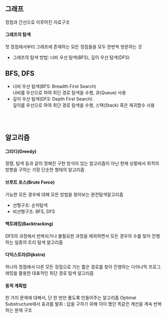 ## 그래프
정점과 간선으로 이루어진 자료구조
              
#### 그래프의 탐색
첫 정점에서부터 그래프에 존재하는 모든 정점들을 모두 한번씩 방문하는 것
- 그래프의 탐색 방법: 너비 우선 탐색(BFS), 깊이 우선 탐색(DFS) 

## BFS, DFS
- 너비 우선 탐색(BFS: Breadth First Search)  
너비를 우선으로 하여 최단 경로 탐색을 수행, 큐(Queue) 사용
- 깊이 우선 탐색(DFS: Depth First Search)  
깊이를 우선으로 하여 최단 경로 탐색을 수행, 스택(Stack) 혹은 재귀함수 사용

<br><br>  

## 알고리즘

#### 그리디(Greedy)
정렬, 탐색 등과 같이 정해진 구현 방식이 있는 알고리즘이 아닌 현재 상황에서 최적의 방향을 구하는 가장 단순한 형태의 알고리즘  

#### 브루트 포스(Brute Force)   
가능한 모든 경우에 대해 모든 방법을 찾아보는 완전탐색알고리즘
- 선형구조: 순차탐색
- 비선형구조: BFS, DFS   

#### 백트래킹(Backtracking)
DFS의 과정에서 반복되거나 불필요한 과정을 제외하면서 모든 경우의 수를 찾아 진행하는 일종의 트리 탐색 알고리즘 

#### 다익스트라(Dijkstra)
하나의 정점에서 다른 모든 정점으로 가는 짧은 경로를 찾아 진행하는 다이나믹 프로그래밍을 활용한 대표적인 최단 경로 탐색 알고리즘

#### 동적 계획법
한 가지 문제에 대해서, 단 한 번만 풀도록 만들어주는 알고리즘
Optimal Substructure에서 효과를 발휘 : 답을 구하기 위해 이미 했던 똑같은 계산을 계속 반복하는 문제 구조
